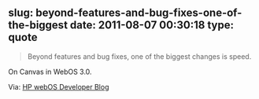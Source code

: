 slug: beyond-features-and-bug-fixes-one-of-the-biggest
date: 2011-08-07 00:30:18
type: quote
---

> Beyond features and bug fixes, one of the biggest changes is speed.

On Canvas in WebOS 3.0.

 Via: [HP webOS Developer Blog](http://developer.palm.com/blog/2011/08/whats-new-for-html-canvas-in-webos-3-0/)
